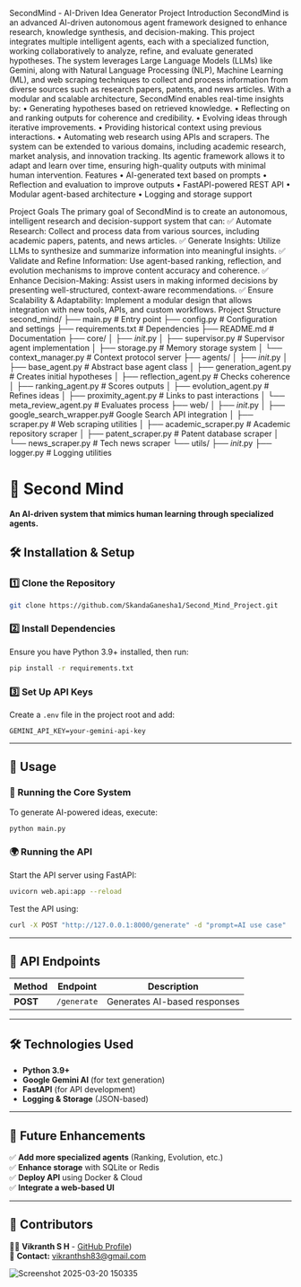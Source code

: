 SecondMind - AI-Driven Idea Generator
Project Introduction
SecondMind is an advanced AI-driven autonomous agent framework designed to enhance research, knowledge synthesis, and decision-making. This project integrates multiple intelligent agents, each with a specialized function, working collaboratively to analyze, refine, and evaluate generated hypotheses.
The system leverages Large Language Models (LLMs) like Gemini, along with Natural Language Processing (NLP), Machine Learning (ML), and web scraping techniques to collect and process information from diverse sources such as research papers, patents, and news articles.
With a modular and scalable architecture, SecondMind enables real-time insights by:
•	Generating hypotheses based on retrieved knowledge.
•	Reflecting on and ranking outputs for coherence and credibility.
•	Evolving ideas through iterative improvements.
•	Providing historical context using previous interactions.
•	Automating web research using APIs and scrapers.
The system can be extended to various domains, including academic research, market analysis, and innovation tracking. Its agentic framework allows it to adapt and learn over time, ensuring high-quality outputs with minimal human intervention.
 Features
•	AI-generated text based on prompts
•	Reflection and evaluation to improve outputs
•	FastAPI-powered REST API
•	Modular agent-based architecture
•	Logging and storage support

Project Goals
The primary goal of SecondMind is to create an autonomous, intelligent research and decision-support system that can:
✅ Automate Research: Collect and process data from various sources, including academic papers, patents, and news articles.
✅ Generate Insights: Utilize LLMs to synthesize and summarize information into meaningful insights.
✅ Validate and Refine Information: Use agent-based ranking, reflection, and evolution mechanisms to improve content accuracy and coherence.
✅ Enhance Decision-Making: Assist users in making informed decisions by presenting well-structured, context-aware recommendations.
✅ Ensure Scalability & Adaptability: Implement a modular design that allows integration with new tools, APIs, and custom workflows.
 Project Structure
second_mind/
├── main.py                     # Entry point
├── config.py                   # Configuration and settings
├── requirements.txt            # Dependencies
├── README.md                   # Documentation
├── core/
│   ├── _init_.py
│   ├── supervisor.py           # Supervisor agent implementation
│   ├── storage.py              # Memory storage system
│   └── context_manager.py      # Context protocol server
├── agents/
│   ├── _init_.py
│   ├── base_agent.py           # Abstract base agent class
│   ├── generation_agent.py     # Creates initial hypotheses
│   ├── reflection_agent.py     # Checks coherence
│   ├── ranking_agent.py        # Scores outputs
│   ├── evolution_agent.py      # Refines ideas
│   ├── proximity_agent.py      # Links to past interactions
│   └── meta_review_agent.py    # Evaluates process
├── web/
│   ├── _init_.py
│   ├── google_search_wrapper.py# Google Search API integration
│   ├── scraper.py              # Web scraping utilities
│   ├── academic_scraper.py     # Academic repository scraper
│   ├── patent_scraper.py       # Patent database scraper
│   └── news_scraper.py         # Tech news scraper
└── utils/
    ├── _init_.py
    ├── logger.py               # Logging utilities



# **🧠 Second Mind**  
**An AI-driven system that mimics human learning through specialized agents.**  

## **🛠 Installation & Setup**  

### **1️⃣ Clone the Repository**  
```bash
git clone https://github.com/SkandaGanesha1/Second_Mind_Project.git
```

### **2️⃣ Install Dependencies**  
Ensure you have Python 3.9+ installed, then run:  
```bash
pip install -r requirements.txt
```

### **3️⃣ Set Up API Keys**  
Create a `.env` file in the project root and add:  
```plaintext
GEMINI_API_KEY=your-gemini-api-key
```

---

## **🚀 Usage**  

### **🎯 Running the Core System**  
To generate AI-powered ideas, execute:  
```bash
python main.py
```

### **🌍 Running the API**  
Start the API server using FastAPI:  
```bash
uvicorn web.api:app --reload
```
Test the API using:  
```bash
curl -X POST "http://127.0.0.1:8000/generate" -d "prompt=AI use case"
```

---

## **📡 API Endpoints**  

| Method | Endpoint  | Description                  |
|--------|----------|------------------------------|
| **POST** | `/generate` | Generates AI-based responses |

---

## **🛠 Technologies Used**  
- **Python 3.9+**  
- **Google Gemini AI** (for text generation)  
- **FastAPI** (for API development)  
- **Logging & Storage** (JSON-based)  

---

## **🚀 Future Enhancements**  
✅ **Add more specialized agents** (Ranking, Evolution, etc.)  
✅ **Enhance storage** with SQLite or Redis  
✅ **Deploy API** using Docker & Cloud  
✅ **Integrate a web-based UI**  

---

## **👥 Contributors**  
👨‍💻 **Vikranth S H** - [GitHub Profile]([https://github.com/VikranthSH))  
📧 **Contact:** vikranthsh83@gmail.com  

![Screenshot 2025-03-20 150335](https://github.com/user-attachments/assets/10ed83b2-e5b5-4dc2-9d84-d7cb69a4014f)


